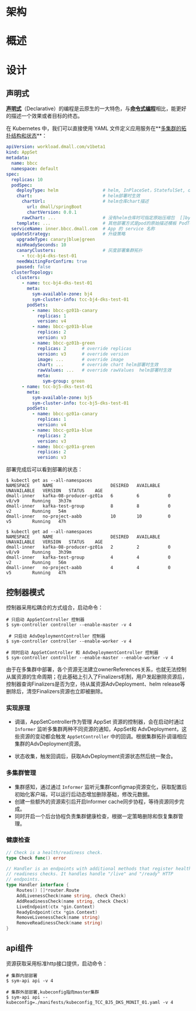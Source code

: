 # 架构



# 概述



# 设计

## 声明式

<u>**声明式**</u>（Declarative）的编程是云原生的一大特色，与<u>**命令式编程**</u>相比，能更好的描述一个效果或者目标的终态。

在 Kubernetes 中，我们可以直接使用 YAML 文件定义应用服务在**<u>多集群的拓扑结构和状态</u>**：

~~~yaml
apiVersion: workload.dmall.com/v1beta1
kind: AppSet
metadata:
  name: bbcc
  namespace: default
spec:
  replicas: 10
  podSpec:
    deployType: helm                 # helm, InPlaceSet，StatefulSet, deployment等， 目前支持helm
    chart:                           # helm部署时生效
      chartUrl:                      # helm仓库chart描述
        url: dmall/springBoot        
        chartVersion: 0.0.1
      rawChart: ...                  # 没有helm仓库时可指定原始压缩包  []byte
    template: ...                    # 其他部署方式是pod的原始描述模板 PodTemplateSpec
  serviceName: inner.bbcc.dmall.com  # App 的 service 名称
  updateStrategy:                    # 升级策略
    upgradeType: canary|blue|green   
    minReadySeconds: 10
    canaryClusters:                  # 灰度部署集群拓扑
      - tcc-bj4-dks-test-01
    needWaitingForConfirm: true
    paused: false
  clusterTopology:
    clusters:
      - name: tcc-bj4-dks-test-01
        meta:
          sym-available-zone: bj4
          sym-cluster-info: tcc-bj4-dks-test-01
        podSets:
          - name: bbcc-gz01b-canary
            replicas: 1
            version: v4
          - name: bbcc-gz01b-blue
            replicas: 2
            version: v3
          - name: bbcc-gz01b-green
            replicas: 2      # override replicas
            version: v3      # override version
            image: ...       # override image
            chart: ...       # override chart helm部署时生效
            rawValues: ...   # override rawValues  helm部署时生效
            meta:
              sym-group: green
      - name: tcc-bj5-dks-test-01
        meta:
          sym-available-zone: bj5
          sym-cluster-info: tcc-bj5-dks-test-01
        podSets:
          - name: bbcc-gz01a-canary
            replicas: 1
            version: v4
          - name: bbcc-gz01a-blue
            replicas: 2
            version: v3
          - name: bbcc-gz01a-green
            replicas: 2
            version: v3
~~~

部署完成后可以看到部署的状态：

~~~shell
$ kubectl get as --all-namespaces
NAMESPACE     NAME                      DESIRED   AVAILABLE   UNAVAILABLE   VERSION   STATUS    AGE
dmall-inner   kafka-08-producer-gz01a   6         6           0             v8/v9     Running   3h37m
dmall-inner   kafka-test-group          8         8           0             v2        Running   54m
dmall-inner   no-project-aabb           10        10          0             v5        Running   47h

$ kubectl get ad --all-namespaces
NAMESPACE     NAME                      DESIRED   AVAILABLE   UNAVAILABLE   VERSION   STATUS    AGE
dmall-inner   kafka-08-producer-gz01a   2         2           0             v8/v9     Running   3h39m
dmall-inner   kafka-test-group          4         4           0             v2        Running   56m
dmall-inner   no-project-aabb           4         4           0             v5        Running   47h
~~~

## 控制器模式

控制器采用松耦合的方式组合，启动命令：

~~~shell
# 只启动 AppSetController 控制器
$ sym-controller controller --enable-master -v 4   

 # 只启动 AdvDeploymentController 控制器
$ sym-controller controller --enable-worker -v 4   

# 同时启动 AppSetController 和 AdvDeploymentController 控制器
$ sym-controller controller --enable-master --enable-worker -v 4  
~~~

由于在多集群中部署，各个资源无法建立ownerReferences关系，也就无法控制从属资源的生命周期；在此基础上引入了Finalizers机制，用户发起删除资源后，控制器查询Finalizers是否为空，待从属资源AdvDeployment、helm release等删除后，清空Finalizers资源也立即被删除。

### 实现原理

- 调谐，AppSetController作为管理 AppSet 资源的控制器，会在启动时通过 `Informer` 监听多集群两种不同资源的通知，AppSet和 AdvDeployment，这些资源的变动都会触发 `AppSetController` 中的回调。根据集群拓扑调谐相应集群的AdvDeployment资源。

- 状态收集，触发回调后，获取AdvDeployment资源状态然后统一聚合。

### 多集群管理

- 集群感知，通过通过 `Informer` 监听元集群configmap资源变化，获取配置后初始化客户端，可以运行后动态增加删除基础，修改元数据。
- 创建一些额外的资源索引后开启Informer cache同步协程，等待资源同步完成。
- 同时开启一个后台协程负责集群健康检查，根据一定策略删除和恢复集群管理。

### 健康检查

~~~go
// Check is a health/readiness check.
type Check func() error

// Handler is an endpoints with additional methods that register health and
// readiness checks. It handles handle "/live" and "/ready" HTTP
// endpoints.
type Handler interface {
	Routes() []*router.Route
	AddLivenessCheck(name string, check Check)
	AddReadinessCheck(name string, check Check)
	LiveEndpoint(ctx *gin.Context)
	ReadyEndpoint(ctx *gin.Context)
	RemoveLivenessCheck(name string)
	RemoveReadinessCheck(name string)
}
~~~



## api组件

资源获取采用标准http接口提供，启动命令：

~~~shell
# 集群内部部署
$ sym-api api -v 4

# 集群外部部署,kubeconfig指向master集群
$ sym-api api --kubeconfig=./manifests/kubeconfig_TCC_BJ5_DKS_MONIT_01.yaml -v 4
~~~



